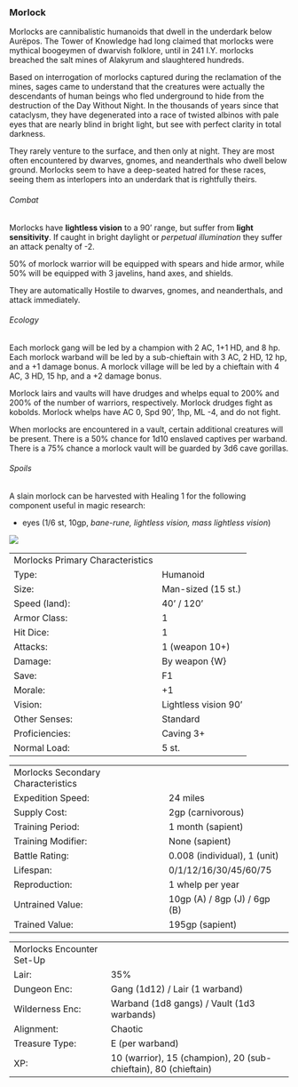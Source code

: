 ### Morlock

Morlocks are cannibalistic humanoids that dwell in the underdark below Aurëpos. The Tower of Knowledge had long claimed that morlocks were mythical boogeymen of dwarvish folklore, until in 241 I.Y. morlocks breached the salt mines of Alakyrum and slaughtered hundreds.

Based on interrogation of morlocks captured during the reclamation of the mines, sages came to understand that the creatures were actually the descendants of human beings who fled underground to hide from the destruction of the Day Without Night. In the thousands of years since that cataclysm, they have degenerated into a race of twisted albinos with pale eyes that are nearly blind in bright light, but see with perfect clarity in total darkness.

They rarely venture to the surface, and then only at night. They are most often encountered by dwarves, gnomes, and neanderthals who dwell below ground. Morlocks seem to have a deep-seated hatred for these races, seeing them as interlopers into an underdark that is rightfully theirs.

###### Combat

Morlocks have **lightless vision** to a 90’ range, but suffer from **light sensitivity**. If caught in bright daylight or *perpetual illumination* they suffer an attack penalty of -2.

50% of morlock warrior will be equipped with spears and hide armor, while 50% will be equipped with 3 javelins, hand axes, and shields.

They are automatically Hostile to dwarves, gnomes, and neanderthals, and attack immediately.

###### Ecology

Each morlock gang will be led by a champion with 2 AC, 1+1 HD, and 8 hp. Each morlock warband will be led by a sub-chieftain with 3 AC, 2 HD, 12 hp, and a +1 damage bonus. A morlock village will be led by a chieftain with 4 AC, 3 HD, 15 hp, and a +2 damage bonus.

Morlock lairs and vaults will have drudges and whelps equal to 200% and 200% of the number of warriors, respectively. Morlock drudges fight as kobolds. Morlock whelps have AC 0, Spd 90’, 1hp, ML -4, and do not fight.

When morlocks are encountered in a vault, certain additional creatures will be present. There is a 50% chance for 1d10 enslaved captives per warband. There is a 75% chance a morlock vault will be guarded by 3d6 cave gorillas.

###### Spoils

A slain morlock can be harvested with Healing 1 for the following component useful in magic research:

* eyes (1/6 st, 10gp, *bane-rune, lightless vision, mass lightless vision*)

![](data:image/png;base64...)

|  |  |
| --- | --- |
| Morlocks Primary Characteristics | |
| Type: | Humanoid |
| Size: | Man-sized (15 st.) |
| Speed (land): | 40’ / 120’ |
| Armor Class: | 1 |
| Hit Dice: | 1 |
| Attacks: | 1 (weapon 10+) |
| Damage: | By weapon {W} |
| Save: | F1 |
| Morale: | +1 |
| Vision: | Lightless vision 90’ |
| Other Senses: | Standard |
| Proficiencies: | Caving 3+ |
| Normal Load: | 5 st. |

|  |  |
| --- | --- |
| Morlocks Secondary Characteristics | |
| Expedition Speed: | 24 miles |
| Supply Cost: | 2gp (carnivorous) |
| Training Period: | 1 month (sapient) |
| Training Modifier: | None (sapient) |
| Battle Rating: | 0.008 (individual), 1 (unit) |
| Lifespan: | 0/1/12/16/30/45/60/75 |
| Reproduction: | 1 whelp per year |
| Untrained Value: | 10gp (A) / 8gp (J) / 6gp (B) |
| Trained Value: | 195gp (sapient) |

|  |  |
| --- | --- |
| Morlocks Encounter Set-Up | |
| Lair: | 35% |
| Dungeon Enc: | Gang (1d12) / Lair (1 warband) |
| Wilderness Enc: | Warband (1d8 gangs) /  Vault (1d3 warbands) |
| Alignment: | Chaotic |
| Treasure Type: | E (per warband) |
| XP: | 10 (warrior), 15 (champion), 20 (sub-chieftain), 80 (chieftain) |
